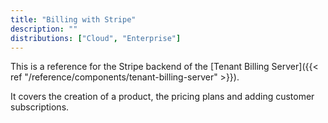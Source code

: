 ```yaml
---
title: "Billing with Stripe"
description: ""
distributions: ["Cloud", "Enterprise"]
---
```


This is a reference for the Stripe backend of the [Tenant Billing Server]({{< ref "/reference/components/tenant-billing-server" >}}).

It covers the creation of a product, the pricing plans and adding customer subscriptions.
